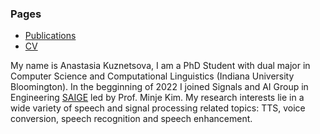 ### Pages
- [Publications](https://ana-kuznetsova.github.io/pub)
- <a href="a_kuznetsova_phd_cv.pdf">CV</a>

My name is Anastasia Kuznetsova, I am a PhD Student with dual major in Computer Science and Computational Linguistics (Indiana University Bloomington). In the begginning of 2022 I joined Signals and AI Group in Engineering [SAIGE](https://saige.sice.indiana.edu/) led by Prof. Minje Kim. My research interests lie in a wide variety of speech and signal processing related topics: TTS, voice conversion, speech recognition and speech enhancement.
